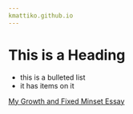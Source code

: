 ```yaml
---
kmattiko.github.io
---
```


# This is a Heading

* this is a bulleted list
* it has items on it

[My Growth and Fixed Minset Essay](growth-vs-fixed-mindset.md)
